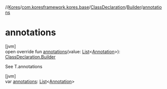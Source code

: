 //[Kores](../../../../index.md)/[com.koresframework.kores.base](../../index.md)/[ClassDeclaration](../index.md)/[Builder](index.md)/[annotations](annotations.md)

# annotations

[jvm]\
open override fun [annotations](annotations.md)(value: [List](https://kotlinlang.org/api/latest/jvm/stdlib/kotlin.collections/-list/index.html)<[Annotation](../../-annotation/index.md)>): [ClassDeclaration.Builder](index.md)

See T.annotations

[jvm]\
var [annotations](annotations.md): [List](https://kotlinlang.org/api/latest/jvm/stdlib/kotlin.collections/-list/index.html)<[Annotation](../../-annotation/index.md)>
